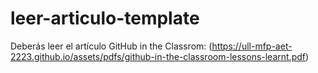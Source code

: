 # leer-articulo-template

Deberás leer el artículo GitHub in the Classrom: (https://ull-mfp-aet-2223.github.io/assets/pdfs/github-in-the-classroom-lessons-learnt.pdf)


